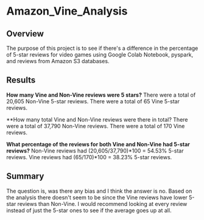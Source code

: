 # Amazon_Vine_Analysis

## Overview
The purpose of this project is to see if there's a difference in the percentage of 5-star reviews for video games using Google Colab Notebook, pyspark, and reviews from Amazon S3 databases.

## Results
**How many Vine and Non-Vine reviews were 5 stars?**
There were a total of 20,605 Non-Vine 5-star reviews. There were a total of 65 Vine 5-star reviews.

**How many total Vine and Non-Vine reviews were there in total?
There were a total of 37,790 Non-Vine reviews. There were a total of 170 Vine reviews.

**What percentage of the reviews for both Vine and Non-Vine had 5-star reviews?**
Non-Vine reviews had (20,605/37,790)*100 = 54.53% 5-star reviews. Vine reviews had (65/170)*100 = 38.23% 5-star reviews.

## Summary
The question is, was there any bias and I think the answer is no. Based on the analysis there doesn't seem to be since the Vine reviews have lower 5-star reviews than Non-Vine. I would recommend looking at every review instead of just the 5-star ones to see if the average goes up at all.
